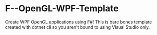 # F--OpenGL-WPF-Template
Create WPF OpenGL applications using F#! This is bare bones template created with dotnet cli so you aren't bound to using Visual Studio only.
